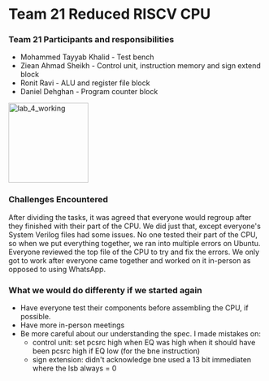 
# Team 21 Reduced RISCV CPU 

### Team 21 Participants and responsibilities

- Mohammed Tayyab Khalid - Test bench 
- Ziean Ahmad Sheikh - Control unit, instruction memory and sign extend block
- Ronit Ravi - ALU and register file block
- Daniel Dehghan - Program counter block

  
<img width="157" alt="lab_4_working" src="https://github.com/r0n1tr/team21/assets/133985295/c1b69727-355c-4f1a-904b-c68c3ec88ac5">




### Challenges Encountered

After dividing the tasks, it was agreed that everyone would regroup after they finished with their part of the CPU. We did just that, except everyone's System Verilog files had some issues.
No one tested their part of the CPU, so when we put everything together, we ran into multiple errors on Ubuntu. 
Everyone reviewed the top file of the CPU to try and fix the errors. We only got to work after everyone came together and worked on it in-person as opposed to using WhatsApp.

### What we would do differenty if we started again

- Have everyone test their components before assembling the CPU, if possible.
- Have more in-person meetings
- Be more careful about our understanding the spec. I made mistakes on:
  - control unit: set pcsrc high when EQ was high when it should have been pcsrc high if EQ low (for the bne instruction)
  - sign extension: didn't acknowledge bne used a 13 bit immediaten where the lsb always = 0

